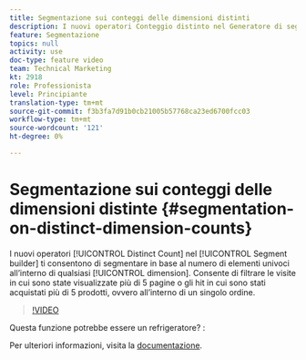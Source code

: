 ```yaml
---
title: Segmentazione sui conteggi delle dimensioni distinti
description: I nuovi operatori Conteggio distinto nel Generatore di segmenti consentono di segmentare in base al numero di elementi univoci all’interno di qualsiasi dimensione. Consente di filtrare le visite in cui sono state visualizzate più di 5 pagine o gli hit in cui sono stati acquistati più di 5 prodotti, ovvero all’interno di un singolo ordine.
feature: Segmentazione
topics: null
activity: use
doc-type: feature video
team: Technical Marketing
kt: 2918
role: Professionista
level: Principiante
translation-type: tm+mt
source-git-commit: f3b3fa7d91b0cb21005b57768ca23ed6700fcc03
workflow-type: tm+mt
source-wordcount: '121'
ht-degree: 0%

---
```



# Segmentazione sui conteggi delle dimensioni distinte {#segmentation-on-distinct-dimension-counts}

I nuovi operatori [!UICONTROL Distinct Count] nel [!UICONTROL Segment builder] ti consentono di segmentare in base al numero di elementi univoci all’interno di qualsiasi [!UICONTROL dimension]. Consente di filtrare le visite in cui sono state visualizzate più di 5 pagine o gli hit in cui sono stati acquistati più di 5 prodotti, ovvero all’interno di un singolo ordine.

>[!VIDEO](https://video.tv.adobe.com/v/27257/?quality=9)

Questa funzione potrebbe essere un refrigeratore? :

Per ulteriori informazioni, visita la [documentazione](https://marketing.adobe.com/resources/help/en_US/analytics/segment/seg_operators.html).
